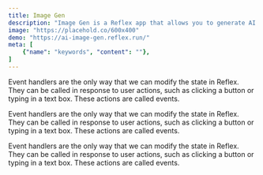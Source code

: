 ```yaml
---
title: Image Gen
description: "Image Gen is a Reflex app that allows you to generate AI images."
image: "https://placehold.co/600x400"
demo: "https://ai-image-gen.reflex.run/"
meta: [
    {"name": "keywords", "content": ""},
]
---
```


Event handlers are the only way that we can modify the state in Reflex. They can be called in response to user actions, such as clicking a button or typing in a text box. These actions are called events.

Event handlers are the only way that we can modify the state in Reflex. They can be called in response to user actions, such as clicking a button or typing in a text box. These actions are called events.

Event handlers are the only way that we can modify the state in Reflex. They can be called in response to user actions, such as clicking a button or typing in a text box. These actions are called events.